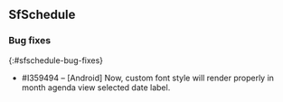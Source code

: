 ## SfSchedule

### Bug fixes
{:#sfschedule-bug-fixes}

* \#I359494 – [Android] Now, custom font style will render properly in month agenda view selected date label.
